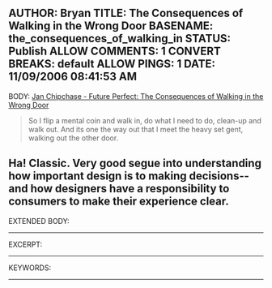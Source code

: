 AUTHOR: Bryan
TITLE: The Consequences of Walking in the Wrong Door
BASENAME: the_consequences_of_walking_in
STATUS: Publish
ALLOW COMMENTS: 1
CONVERT BREAKS: __default__
ALLOW PINGS: 1
DATE: 11/09/2006 08:41:53 AM
-----
BODY:
<a title="Jan Chipchase - Future Perfect: The Consequences of Walking in the Wrong Door" href="http://www.janchipchase.com/blog/archives/2006/10/the_consequence.html">Jan Chipchase - Future Perfect: The Consequences of Walking in the Wrong Door</a>

<blockquote>So I flip a mental coin and walk in, do what I need to do, clean-up and walk out. And its one the way out that I meet the heavy set gent, walking out the other door.</blockquote>

Ha! Classic. Very good segue into understanding how important design is to making decisions--and how designers have a responsibility to consumers to make their experience clear.
-----
EXTENDED BODY:

-----
EXCERPT:

-----
KEYWORDS:

-----


